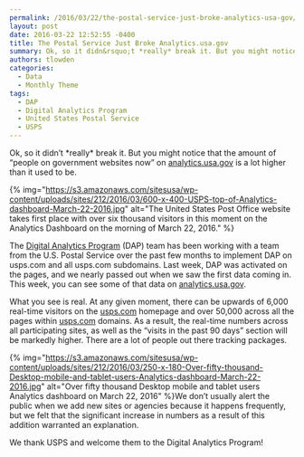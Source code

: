 ```yaml
---
permalink: /2016/03/22/the-postal-service-just-broke-analytics-usa-gov/
layout: post
date: 2016-03-22 12:52:55 -0400
title: The Postal Service Just Broke Analytics.usa.gov
summary: Ok, so it didn&rsquo;t *really* break it. But you might notice that the amount of &ldquo;people on government websites now&rdquo; on analytics.usa.gov is a lot higher than it used to be. {% img=&quot;https\://s3.amazonaws.com/sitesusa/wp-content/uploads/sites/212/2016/03/600-x-400-USPS-top-of-Analytics-dashboard-March-22-2016.jpg&quot; alt=&quot;The United States Post Office website takes first place with over six thousand visitors in this moment on the Analytics Dashboard on
authors: tlowden
categories:
  - Data
  - Monthly Theme
tags:
  - DAP
  - Digital Analytics Program
  - United States Postal Service
  - USPS
---
```


Ok, so it didn’t \*really\* break it. But you might notice that the amount of “people on government websites now” on [analytics.usa.gov](https://analytics.usa.gov/) is a lot higher than it used to be.

{% img="https://s3.amazonaws.com/sitesusa/wp-content/uploads/sites/212/2016/03/600-x-400-USPS-top-of-Analytics-dashboard-March-22-2016.jpg" alt="The United States Post Office website takes first place with over six thousand visitors in this moment on the Analytics Dashboard on the morning of March 22, 2016." %}

The [Digital Analytics Program](https://www.WHATEVER/services/dap/) (DAP) team has been working with a team from the U.S. Postal Service over the past few months to implement DAP on usps.com and all usps.com subdomains. Last week, DAP was activated on the pages, and we nearly passed out when we saw the first data coming in. This week, you can see some of that data on [analytics.usa.gov](https://analytics.usa.gov/).

What you see is real. At any given moment, there can be upwards of 6,000 real-time visitors on the [usps.com](https://www.usps.com/) homepage and over 50,000 across all the pages within [usps.com](https://www.usps.com/) domains. As a result, the real-time numbers across all participating sites, as well as the “visits in the past 90 days” section will be markedly higher. There are a lot of people out there tracking packages.

{% img="https://s3.amazonaws.com/sitesusa/wp-content/uploads/sites/212/2016/03/250-x-180-Over-fifty-thousand-Desktop-mobile-and-tablet-users-Analytics-dashboard-March-22-2016.jpg" alt="Over fifty thousand Desktop mobile and tablet users Analytics dashboard on March 22, 2016" %}We don’t usually alert the public when we add new sites or agencies because it happens frequently, but we felt that the significant increase in numbers as a result of this addition warranted an explanation.

We thank USPS and welcome them to the Digital Analytics Program!